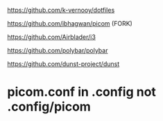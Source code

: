 https://github.com/k-vernooy/dotfiles

https://github.com/ibhagwan/picom (FORK)

https://github.com/Airblader/i3

https://github.com/polybar/polybar

https://github.com/dunst-project/dunst

# picom.conf in .config not .config/picom
